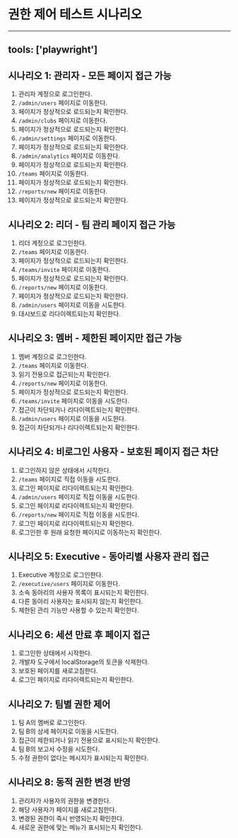 # 권한 제어 테스트 시나리오

---
tools: ['playwright']
---

## 시나리오 1: 관리자 - 모든 페이지 접근 가능

1. 관리자 계정으로 로그인한다.
2. `/admin/users` 페이지로 이동한다.
3. 페이지가 정상적으로 로드되는지 확인한다.
4. `/admin/clubs` 페이지로 이동한다.
5. 페이지가 정상적으로 로드되는지 확인한다.
6. `/admin/settings` 페이지로 이동한다.
7. 페이지가 정상적으로 로드되는지 확인한다.
8. `/admin/analytics` 페이지로 이동한다.
9. 페이지가 정상적으로 로드되는지 확인한다.
10. `/teams` 페이지로 이동한다.
11. 페이지가 정상적으로 로드되는지 확인한다.
12. `/reports/new` 페이지로 이동한다.
13. 페이지가 정상적으로 로드되는지 확인한다.

## 시나리오 2: 리더 - 팀 관리 페이지 접근 가능

1. 리더 계정으로 로그인한다.
2. `/teams` 페이지로 이동한다.
3. 페이지가 정상적으로 로드되는지 확인한다.
4. `/teams/invite` 페이지로 이동한다.
5. 페이지가 정상적으로 로드되는지 확인한다.
6. `/reports/new` 페이지로 이동한다.
7. 페이지가 정상적으로 로드되는지 확인한다.
8. `/admin/users` 페이지로 이동을 시도한다.
9. 대시보드로 리다이렉트되는지 확인한다.

## 시나리오 3: 멤버 - 제한된 페이지만 접근 가능

1. 멤버 계정으로 로그인한다.
2. `/teams` 페이지로 이동한다.
3. 읽기 전용으로 접근되는지 확인한다.
4. `/reports/new` 페이지로 이동한다.
5. 페이지가 정상적으로 로드되는지 확인한다.
6. `/teams/invite` 페이지로 이동을 시도한다.
7. 접근이 차단되거나 리다이렉트되는지 확인한다.
8. `/admin/users` 페이지로 이동을 시도한다.
9. 접근이 차단되거나 리다이렉트되는지 확인한다.

## 시나리오 4: 비로그인 사용자 - 보호된 페이지 접근 차단

1. 로그인하지 않은 상태에서 시작한다.
2. `/teams` 페이지로 직접 이동을 시도한다.
3. 로그인 페이지로 리다이렉트되는지 확인한다.
4. `/admin/users` 페이지로 직접 이동을 시도한다.
5. 로그인 페이지로 리다이렉트되는지 확인한다.
6. `/reports/new` 페이지로 직접 이동을 시도한다.
7. 로그인 페이지로 리다이렉트되는지 확인한다.
8. 로그인한 후 원래 요청한 페이지로 이동하는지 확인한다.

## 시나리오 5: Executive - 동아리별 사용자 관리 접근

1. Executive 계정으로 로그인한다.
2. `/executive/users` 페이지로 이동한다.
3. 소속 동아리의 사용자 목록이 표시되는지 확인한다.
4. 다른 동아리 사용자는 표시되지 않는지 확인한다.
5. 제한된 관리 기능만 사용할 수 있는지 확인한다.

## 시나리오 6: 세션 만료 후 페이지 접근

1. 로그인한 상태에서 시작한다.
2. 개발자 도구에서 localStorage의 토큰을 삭제한다.
3. 보호된 페이지를 새로고침한다.
4. 로그인 페이지로 리다이렉트되는지 확인한다.

## 시나리오 7: 팀별 권한 제어

1. 팀 A의 멤버로 로그인한다.
2. 팀 B의 상세 페이지로 이동을 시도한다.
3. 접근이 제한되거나 읽기 전용으로 표시되는지 확인한다.
4. 팀 B의 보고서 수정을 시도한다.
5. 수정 권한이 없다는 메시지가 표시되는지 확인한다.

## 시나리오 8: 동적 권한 변경 반영

1. 관리자가 사용자의 권한을 변경한다.
2. 해당 사용자가 페이지를 새로고침한다.
3. 변경된 권한이 즉시 반영되는지 확인한다.
4. 새로운 권한에 맞는 메뉴가 표시되는지 확인한다.